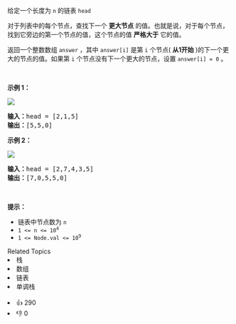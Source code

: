 <p>给定一个长度为&nbsp;<code>n</code>&nbsp;的链表&nbsp;<code>head</code></p>

<p>对于列表中的每个节点，查找下一个 <strong>更大节点</strong> 的值。也就是说，对于每个节点，找到它旁边的第一个节点的值，这个节点的值 <strong>严格大于</strong> 它的值。</p>

<p>返回一个整数数组 <code>answer</code> ，其中 <code>answer[i]</code> 是第 <code>i</code> 个节点( <strong>从1开始</strong> )的下一个更大的节点的值。如果第 <code>i</code> 个节点没有下一个更大的节点，设置&nbsp;<code>answer[i] = 0</code>&nbsp;。</p>

<p>&nbsp;</p>

<p><strong>示例 1：</strong></p>

<p><img src="https://assets.leetcode.com/uploads/2021/08/05/linkedlistnext1.jpg" /></p>

<pre>
<strong>输入：</strong>head = [2,1,5]
<strong>输出：</strong>[5,5,0]
</pre>

<p><strong>示例 2：</strong></p>

<p><img src="https://assets.leetcode.com/uploads/2021/08/05/linkedlistnext2.jpg" /></p>

<pre>
<strong>输入：</strong>head = [2,7,4,3,5]
<strong>输出：</strong>[7,0,5,5,0]
</pre>

<p>&nbsp;</p>

<p><strong>提示：</strong></p>

<ul> 
 <li>链表中节点数为&nbsp;<code>n</code></li> 
 <li><code>1 &lt;= n &lt;= 10<sup>4</sup></code></li> 
 <li><code>1 &lt;= Node.val &lt;= 10<sup>9</sup></code></li> 
</ul>

<div><div>Related Topics</div><div><li>栈</li><li>数组</li><li>链表</li><li>单调栈</li></div></div><br><div><li>👍 290</li><li>👎 0</li></div>